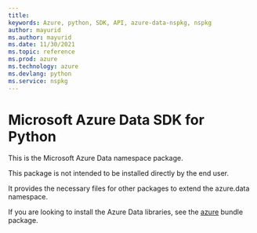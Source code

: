 ```yaml
---
title: 
keywords: Azure, python, SDK, API, azure-data-nspkg, nspkg
author: mayurid
ms.author: mayurid
ms.date: 11/30/2021
ms.topic: reference
ms.prod: azure
ms.technology: azure
ms.devlang: python
ms.service: nspkg
---
```


# Microsoft Azure Data SDK for Python

This is the Microsoft Azure Data namespace package.

This package is not intended to be installed directly by the end user.

It provides the necessary files for other packages to extend the
azure.data namespace.

If you are looking to install the Azure Data libraries, see the
[azure](https://pypi.python.org/pypi/azure) bundle package.

